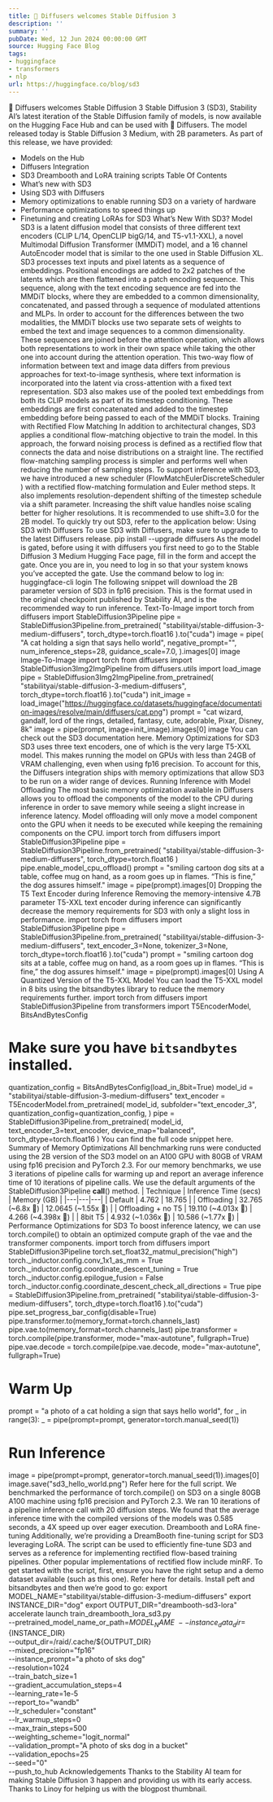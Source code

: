 ```yaml
---
title: 🧨 Diffusers welcomes Stable Diffusion 3
description: ''
summary: ''
pubDate: Wed, 12 Jun 2024 00:00:00 GMT
source: Hugging Face Blog
tags:
- huggingface
- transformers
- nlp
url: https://huggingface.co/blog/sd3
---
```


🧨 Diffusers welcomes Stable Diffusion 3
Stable Diffusion 3 (SD3), Stability AI’s latest iteration of the Stable Diffusion family of models, is now available on the Hugging Face Hub and can be used with 🧨 Diffusers.
The model released today is Stable Diffusion 3 Medium, with 2B parameters.
As part of this release, we have provided:
- Models on the Hub
- Diffusers Integration
- SD3 Dreambooth and LoRA training scripts
Table Of Contents
- What’s new with SD3
- Using SD3 with Diffusers
- Memory optimizations to enable running SD3 on a variety of hardware
- Performance optimizations to speed things up
- Finetuning and creating LoRAs for SD3
What’s New With SD3?
Model
SD3 is a latent diffusion model that consists of three different text encoders (CLIP L/14, OpenCLIP bigG/14, and T5-v1.1-XXL), a novel Multimodal Diffusion Transformer (MMDiT) model, and a 16 channel AutoEncoder model that is similar to the one used in Stable Diffusion XL.
SD3 processes text inputs and pixel latents as a sequence of embeddings. Positional encodings are added to 2x2 patches of the latents which are then flattened into a patch encoding sequence. This sequence, along with the text encoding sequence are fed into the MMDiT blocks, where they are embedded to a common dimensionality, concatenated, and passed through a sequence of modulated attentions and MLPs.
In order to account for the differences between the two modalities, the MMDiT blocks use two separate sets of weights to embed the text and image sequences to a common dimensionality. These sequences are joined before the attention operation, which allows both representations to work in their own space while taking the other one into account during the attention operation. This two-way flow of information between text and image data differs from previous approaches for text-to-image synthesis, where text information is incorporated into the latent via cross-attention with a fixed text representation.
SD3 also makes use of the pooled text embeddings from both its CLIP models as part of its timestep conditioning. These embeddings are first concatenated and added to the timestep embedding before being passed to each of the MMDiT blocks.
Training with Rectified Flow Matching
In addition to architectural changes, SD3 applies a conditional flow-matching objective to train the model. In this approach, the forward noising process is defined as a rectified flow that connects the data and noise distributions on a straight line.
The rectified flow-matching sampling process is simpler and performs well when reducing the number of sampling steps. To support inference with SD3, we have introduced a new scheduler (FlowMatchEulerDiscreteScheduler
) with a rectified flow-matching formulation and Euler method steps. It also implements resolution-dependent shifting of the timestep schedule via a shift
parameter. Increasing the shift
value handles noise scaling better for higher resolutions. It is recommended to use shift=3.0
for the 2B model.
To quickly try out SD3, refer to the application below:
Using SD3 with Diffusers
To use SD3 with Diffusers, make sure to upgrade to the latest Diffusers release.
pip install --upgrade diffusers
As the model is gated, before using it with diffusers
you first need to go to the Stable Diffusion 3 Medium Hugging Face page, fill in the form and accept the gate. Once you are in, you need to log in so that your system knows you’ve accepted the gate. Use the command below to log in:
huggingface-cli login
The following snippet will download the 2B parameter version of SD3 in fp16
precision. This is the format used in the original checkpoint published by Stability AI, and is the recommended way to run inference.
Text-To-Image
import torch
from diffusers import StableDiffusion3Pipeline
pipe = StableDiffusion3Pipeline.from_pretrained(
"stabilityai/stable-diffusion-3-medium-diffusers", torch_dtype=torch.float16
).to("cuda")
image = pipe(
"A cat holding a sign that says hello world",
negative_prompt="",
num_inference_steps=28,
guidance_scale=7.0,
).images[0]
image
Image-To-Image
import torch
from diffusers import StableDiffusion3Img2ImgPipeline
from diffusers.utils import load_image
pipe = StableDiffusion3Img2ImgPipeline.from_pretrained(
"stabilityai/stable-diffusion-3-medium-diffusers", torch_dtype=torch.float16
).to("cuda")
init_image = load_image("https://huggingface.co/datasets/huggingface/documentation-images/resolve/main/diffusers/cat.png")
prompt = "cat wizard, gandalf, lord of the rings, detailed, fantasy, cute, adorable, Pixar, Disney, 8k"
image = pipe(prompt, image=init_image).images[0]
image
You can check out the SD3 documentation here.
Memory Optimizations for SD3
SD3 uses three text encoders, one of which is the very large T5-XXL model. This makes running the model on GPUs with less than 24GB of VRAM challenging, even when using fp16
precision.
To account for this, the Diffusers integration ships with memory optimizations that allow SD3 to be run on a wider range of devices.
Running Inference with Model Offloading
The most basic memory optimization available in Diffusers allows you to offload the components of the model to the CPU during inference in order to save memory while seeing a slight increase in inference latency. Model offloading will only move a model component onto the GPU when it needs to be executed while keeping the remaining components on the CPU.
import torch
from diffusers import StableDiffusion3Pipeline
pipe = StableDiffusion3Pipeline.from_pretrained(
"stabilityai/stable-diffusion-3-medium-diffusers", torch_dtype=torch.float16
)
pipe.enable_model_cpu_offload()
prompt = "smiling cartoon dog sits at a table, coffee mug on hand, as a room goes up in flames. “This is fine,” the dog assures himself."
image = pipe(prompt).images[0]
Dropping the T5 Text Encoder during Inference
Removing the memory-intensive 4.7B parameter T5-XXL text encoder during inference can significantly decrease the memory requirements for SD3 with only a slight loss in performance.
import torch
from diffusers import StableDiffusion3Pipeline
pipe = StableDiffusion3Pipeline.from_pretrained(
"stabilityai/stable-diffusion-3-medium-diffusers",
text_encoder_3=None,
tokenizer_3=None,
torch_dtype=torch.float16
).to("cuda")
prompt = "smiling cartoon dog sits at a table, coffee mug on hand, as a room goes up in flames. “This is fine,” the dog assures himself."
image = pipe(prompt).images[0]
Using A Quantized Version of the T5-XXL Model
You can load the T5-XXL model in 8 bits using the bitsandbytes
library to reduce the memory requirements further.
import torch
from diffusers import StableDiffusion3Pipeline
from transformers import T5EncoderModel, BitsAndBytesConfig
# Make sure you have `bitsandbytes` installed.
quantization_config = BitsAndBytesConfig(load_in_8bit=True)
model_id = "stabilityai/stable-diffusion-3-medium-diffusers"
text_encoder = T5EncoderModel.from_pretrained(
model_id,
subfolder="text_encoder_3",
quantization_config=quantization_config,
)
pipe = StableDiffusion3Pipeline.from_pretrained(
model_id,
text_encoder_3=text_encoder,
device_map="balanced",
torch_dtype=torch.float16
)
You can find the full code snippet here.
Summary of Memory Optimizations
All benchmarking runs were conducted using the 2B version of the SD3 model on an A100 GPU with 80GB of VRAM using fp16
precision and PyTorch 2.3.
For our memory benchmarks, we use 3 iterations of pipeline calls for warming up and report an average inference time of 10 iterations of pipeline calls. We use the default arguments of the StableDiffusion3Pipeline
__call__()
method.
| Technique | Inference Time (secs) | Memory (GB) |
|---|---|---|
| Default | 4.762 | 18.765 |
| Offloading | 32.765 (~6.8x 🔼) | 12.0645 (~1.55x 🔽) |
| Offloading + no T5 | 19.110 (~4.013x 🔼) | 4.266 (~4.398x 🔽) |
| 8bit T5 | 4.932 (~1.036x 🔼) | 10.586 (~1.77x 🔽) |
Performance Optimizations for SD3
To boost inference latency, we can use torch.compile()
to obtain an optimized compute graph of the vae
and the transformer
components.
import torch
from diffusers import StableDiffusion3Pipeline
torch.set_float32_matmul_precision("high")
torch._inductor.config.conv_1x1_as_mm = True
torch._inductor.config.coordinate_descent_tuning = True
torch._inductor.config.epilogue_fusion = False
torch._inductor.config.coordinate_descent_check_all_directions = True
pipe = StableDiffusion3Pipeline.from_pretrained(
"stabilityai/stable-diffusion-3-medium-diffusers",
torch_dtype=torch.float16
).to("cuda")
pipe.set_progress_bar_config(disable=True)
pipe.transformer.to(memory_format=torch.channels_last)
pipe.vae.to(memory_format=torch.channels_last)
pipe.transformer = torch.compile(pipe.transformer, mode="max-autotune", fullgraph=True)
pipe.vae.decode = torch.compile(pipe.vae.decode, mode="max-autotune", fullgraph=True)
# Warm Up
prompt = "a photo of a cat holding a sign that says hello world",
for _ in range(3):
_ = pipe(prompt=prompt, generator=torch.manual_seed(1))
# Run Inference
image = pipe(prompt=prompt, generator=torch.manual_seed(1)).images[0]
image.save("sd3_hello_world.png")
Refer here for the full script.
We benchmarked the performance of torch.compile()
on SD3 on a single 80GB A100 machine using fp16
precision and PyTorch 2.3. We ran 10 iterations of a pipeline inference call with 20 diffusion steps. We found that the average inference time with the compiled versions of the models was 0.585 seconds, a 4X speed up over eager execution.
Dreambooth and LoRA fine-tuning
Additionally, we’re providing a DreamBooth fine-tuning script for SD3 leveraging LoRA. The script can be used to efficiently fine-tune SD3 and serves as a reference for implementing rectified flow-based training pipelines. Other popular implementations of rectified flow include minRF.
To get started with the script, first, ensure you have the right setup and a demo dataset available (such as this one). Refer here for details. Install peft
and bitsandbytes
and then we’re good to go:
export MODEL_NAME="stabilityai/stable-diffusion-3-medium-diffusers"
export INSTANCE_DIR="dog"
export OUTPUT_DIR="dreambooth-sd3-lora"
accelerate launch train_dreambooth_lora_sd3.py \
--pretrained_model_name_or_path=${MODEL_NAME} \
--instance_data_dir=${INSTANCE_DIR} \
--output_dir=/raid/.cache/${OUTPUT_DIR} \
--mixed_precision="fp16" \
--instance_prompt="a photo of sks dog" \
--resolution=1024 \
--train_batch_size=1 \
--gradient_accumulation_steps=4 \
--learning_rate=1e-5 \
--report_to="wandb" \
--lr_scheduler="constant" \
--lr_warmup_steps=0 \
--max_train_steps=500 \
--weighting_scheme="logit_normal" \
--validation_prompt="A photo of sks dog in a bucket" \
--validation_epochs=25 \
--seed="0" \
--push_to_hub
Acknowledgements
Thanks to the Stability AI team for making Stable Diffusion 3 happen and providing us with its early access. Thanks to Linoy for helping us with the blogpost thumbnail.